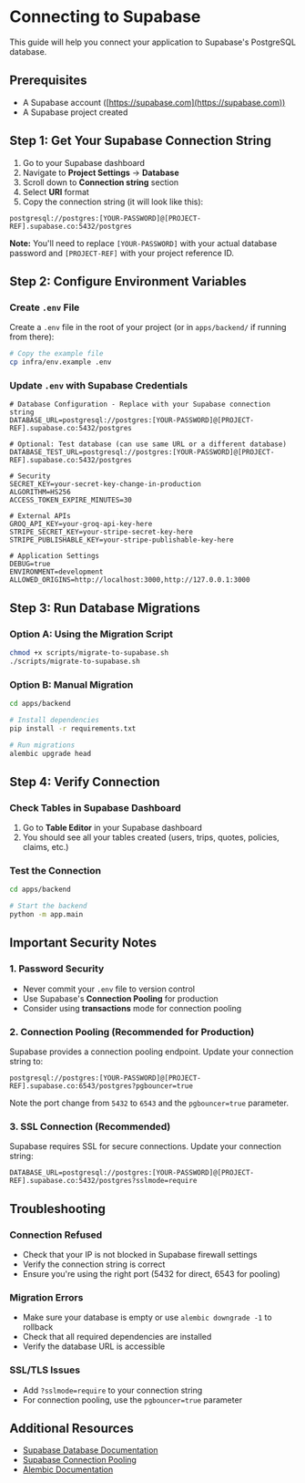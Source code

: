 # Connecting to Supabase

This guide will help you connect your application to Supabase's PostgreSQL database.

## Prerequisites

- A Supabase account ([https://supabase.com](https://supabase.com))
- A Supabase project created

## Step 1: Get Your Supabase Connection String

1. Go to your Supabase dashboard
2. Navigate to **Project Settings** → **Database**
3. Scroll down to **Connection string** section
4. Select **URI** format
5. Copy the connection string (it will look like this):

```
postgresql://postgres:[YOUR-PASSWORD]@[PROJECT-REF].supabase.co:5432/postgres
```

**Note:** You'll need to replace `[YOUR-PASSWORD]` with your actual database password and `[PROJECT-REF]` with your project reference ID.

## Step 2: Configure Environment Variables

### Create `.env` File

Create a `.env` file in the root of your project (or in `apps/backend/` if running from there):

```bash
# Copy the example file
cp infra/env.example .env
```

### Update `.env` with Supabase Credentials

```env
# Database Configuration - Replace with your Supabase connection string
DATABASE_URL=postgresql://postgres:[YOUR-PASSWORD]@[PROJECT-REF].supabase.co:5432/postgres

# Optional: Test database (can use same URL or a different database)
DATABASE_TEST_URL=postgresql://postgres:[YOUR-PASSWORD]@[PROJECT-REF].supabase.co:5432/postgres

# Security
SECRET_KEY=your-secret-key-change-in-production
ALGORITHM=HS256
ACCESS_TOKEN_EXPIRE_MINUTES=30

# External APIs
GROQ_API_KEY=your-groq-api-key-here
STRIPE_SECRET_KEY=your-stripe-secret-key-here
STRIPE_PUBLISHABLE_KEY=your-stripe-publishable-key-here

# Application Settings
DEBUG=true
ENVIRONMENT=development
ALLOWED_ORIGINS=http://localhost:3000,http://127.0.0.1:3000
```

## Step 3: Run Database Migrations

### Option A: Using the Migration Script

```bash
chmod +x scripts/migrate-to-supabase.sh
./scripts/migrate-to-supabase.sh
```

### Option B: Manual Migration

```bash
cd apps/backend

# Install dependencies
pip install -r requirements.txt

# Run migrations
alembic upgrade head
```

## Step 4: Verify Connection

### Check Tables in Supabase Dashboard

1. Go to **Table Editor** in your Supabase dashboard
2. You should see all your tables created (users, trips, quotes, policies, claims, etc.)

### Test the Connection

```bash
cd apps/backend

# Start the backend
python -m app.main
```

## Important Security Notes

### 1. Password Security

- Never commit your `.env` file to version control
- Use Supabase's **Connection Pooling** for production
- Consider using **transactions** mode for connection pooling

### 2. Connection Pooling (Recommended for Production)

Supabase provides a connection pooling endpoint. Update your connection string to:

```
postgresql://postgres:[YOUR-PASSWORD]@[PROJECT-REF].supabase.co:6543/postgres?pgbouncer=true
```

Note the port change from `5432` to `6543` and the `pgbouncer=true` parameter.

### 3. SSL Connection (Recommended)

Supabase requires SSL for secure connections. Update your connection string:

```
DATABASE_URL=postgresql://postgres:[YOUR-PASSWORD]@[PROJECT-REF].supabase.co:5432/postgres?sslmode=require
```

## Troubleshooting

### Connection Refused

- Check that your IP is not blocked in Supabase firewall settings
- Verify the connection string is correct
- Ensure you're using the right port (5432 for direct, 6543 for pooling)

### Migration Errors

- Make sure your database is empty or use `alembic downgrade -1` to rollback
- Check that all required dependencies are installed
- Verify the database URL is accessible

### SSL/TLS Issues

- Add `?sslmode=require` to your connection string
- For connection pooling, use the `pgbouncer=true` parameter

## Additional Resources

- [Supabase Database Documentation](https://supabase.com/docs/guides/database)
- [Supabase Connection Pooling](https://supabase.com/docs/guides/database/connecting-to-postgres#connection-pooler)
- [Alembic Documentation](https://alembic.sqlalchemy.org/)


